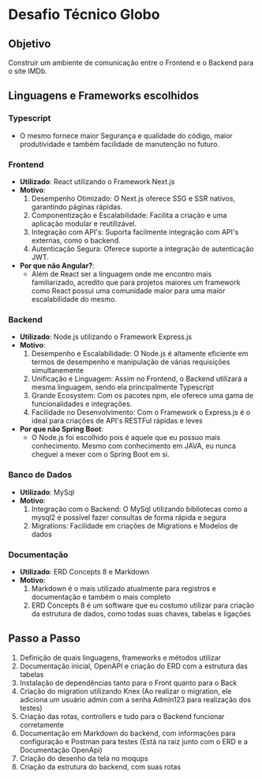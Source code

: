 # Desafio Técnico Globo

## Objetivo
Construir um ambiente de comunicação entre o Frontend e o Backend para o site IMDb.

## Linguagens e Frameworks escolhidos

### Typescript
- O mesmo fornece maior Segurança e qualidade do código, maior produtividade e também facilidade de manutenção no futuro.

### Frontend
- **Utilizado**: React utilizando o Framework Next.js
- **Motivo**:
    1. Desempenho Otimizado: O Next.js oferece SSG e SSR nativos, garantindo páginas rápidas.
    2. Componentização e Escalabilidade: Facilita a criação e uma aplicação modular e reutilizável.
    3. Integração com API's: Suporta facilmente integração com API's externas, como o backend.
    4. Autenticação Segura: Oferece suporte a integração de autenticação JWT.
- **Por que não Angular?**: 
    * Além de React ser a linguagem onde me encontro mais familiarizado, acredito que para projetos maiores um framework como React possui uma comunidade maior para uma maior escalabilidade do mesmo.

### Backend
- **Utilizado**: Node.js utilizando o Framework Express.js
- **Motivo**:
    1. Desempenho e Escalabilidade: O Node.js é altamente eficiente em termos de desempenho e manipulação de várias requisições simultanemente
    2. Unificação e Linguagem: Assim no Frontend, o Backend utilizará a mesma linguagem, sendo ela principalmente Typescript
    3. Grande Ecosystem: Com os pacotes npm, ele oferece uma gama de funcionalidades e integrações.
    4. Facilidade no Desenvolvimento: Com o Framework o Express.js é o ideal para criações de API's RESTFul rápidas e leves
- **Por que não Spring Boot**:
    * O Node.js foi escolhido pois é aquele que eu possuo mais conhecimento. Mesmo com conhecimento em JAVA, eu nunca cheguei a mexer com o Spring Boot em si.

### Banco de Dados
- **Utilizado**: MySql
- **Motivo**:
    1. Integração com o Backend: O MySql utilizando bibliotecas como a mysql2 é possível fazer consultas de forma rápida e segura
    2. Migrations: Facilidade em criações de Migrations e Modelos de dados

### Documentação
- **Utilizado**: ERD Concepts 8 e Markdown
- **Motivo**:
    1. Markdown é o mais utilizado atualmente para registros e documentação e também o mais completo
    2. ERD Concepts 8 é um software que eu costumo utilizar para criação da estrutura de dados, como todas suas chaves, tabelas e ligações

## Passo a Passo
1. Definição de quais linguagens, frameworks e métodos utilizar
2. Documentação inicial, OpenAPI e criação do ERD com a estrutura das tabelas
3. Instalação de dependências tanto para o Front quanto para o Back
4. Criação do migration utilizando Knex (Ao realizar o migration, ele adiciona um usuário admin com a senha Admin123 para realização dos testes)
5. Criação das rotas, controllers e tudo para o Backend funcionar corretamente
6. Documentação em Markdown do backend, com informações para configuração e Postman para testes (Está na raiz junto com o ERD e a Documentação OpenApi)
7. Criação do desenho da tela no moqups
8. Criação da estrutura do backend, com suas rotas
